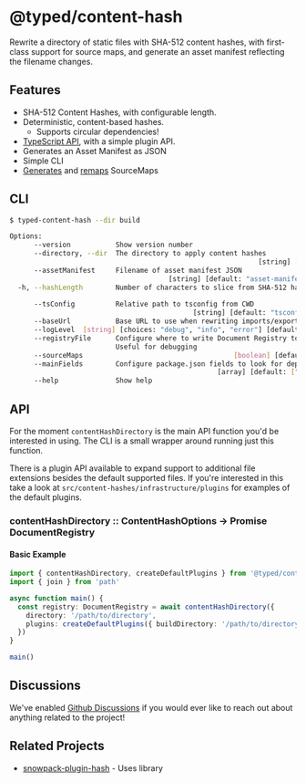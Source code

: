 # @typed/content-hash

Rewrite a directory of static files with SHA-512 content hashes, with first-class support for source maps, and generate an asset manifest reflecting the filename changes.

## Features 

- SHA-512 Content Hashes, with configurable length.
- Deterministic, content-based hashes.
  - Supports circular dependencies!
- [TypeScript API](#API), with a simple plugin API.
- Generates an Asset Manifest as JSON 
- Simple CLI
- [Generates](https://github.com/Rich-Harris/magic-string) and [remaps](https://github.com/ampproject/remapping) SourceMaps

## CLI

```sh
$ typed-content-hash --dir build

Options:
      --version           Show version number                          [boolean]
      --directory, --dir  The directory to apply content hashes
                                                             [string] [required]
      --assetManifest     Filename of asset manifest JSON
                                       [string] [default: "asset-manifest.json"]
  -h, --hashLength        Number of characters to slice from SHA-512 hash
                                                                        [number]
      --tsConfig          Relative path to tsconfig from CWD
                                             [string] [default: "tsconfig.json"]
      --baseUrl           Base URL to use when rewriting imports/exports[string]
      --logLevel  [string] [choices: "debug", "info", "error"] [default: "info"]
      --registryFile      Configure where to write Document Registry to JSON.
                          Useful for debugging                          [string]
      --sourceMaps                                     [boolean] [default: true]
      --mainFields        Configure package.json fields to look for dependencies
                                                   [array] [default: ["module"]]
      --help              Show help                                    [boolean]
```

## API 

For the moment `contentHashDirectory` is the main API function you'd be interested in using. The CLI is a small wrapper around running just this function. 

There is a plugin API available to expand support to additional file extensions besides the default supported files. If you're interested in this take a look at `src/content-hashes/infrastructure/plugins` for examples of
the default plugins.

### contentHashDirectory :: ContentHashOptions -> Promise DocumentRegistry

#### Basic Example

```typescript
import { contentHashDirectory, createDefaultPlugins } from '@typed/content-hash'
import { join } from 'path'

async function main() {
  const registry: DocumentRegistry = await contentHashDirectory({ 
    directory: '/path/to/directory', 
    plugins: createDefaultPlugins({ buildDirectory: '/path/to/directory' })  
  })
}

main()
```

## Discussions

We've enabled [Github Discussions](https://github.com/TylorS/typed-content-hash/discussions) if you would ever like to reach out about anything related to the project!


## Related Projects

- [snowpack-plugin-hash](https://github.com/TylorS/snowpack-plugin-hash) - Uses library